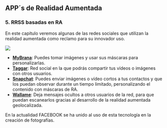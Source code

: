 ## APP´s de Realidad Aumentada

### 5\. RRSS basadas en RA

En este capítulo veremos algunas de las redes sociales que utilizan la realidad aumentada como reclamo para su innovador uso.

  
![](img/Captura%20de%20pantalla%202017-08-26%20a%20las%203.23.39.png)

*   **[MyBrana](http://www.mybrana.com/)**: Puedes tomar imágenes y usar sus máscaras para personalizarlas.
*   **[Taggar](http://www.taggarapp.com/)**: Red social en la que podrás compartir tus vídeos o imágenes con otros usuarios.
*   **[Snapchat](https://www.snapchat.com/l/es/)**: Puedes enviar imágenes o vídeo cortos a tus contactos y que los puedan observar durante un tiempo limitado, personalizando el contenido con máscaras de RA.
*   **[Wallame](http://walla.me/)**: Deja mensajes ocultos a otros usuarios de la red, para que puedan escanearlos gracias al desarrollo de la realidad aumentada geolocalizada.

En la actualidad FACEBOOK se ha unido al uso de esta tecnología en la creación de fotografías.